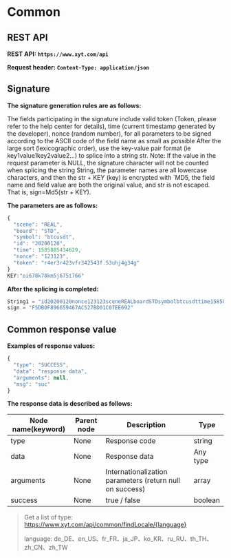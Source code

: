 #  Common

## REST API

**REST API: ` https://www.xyt.com/api `**

**Request header: ` Content-Type: application/json `**

## Signature

**The signature generation rules are as follows:**

The fields participating in the signature include valid token (Token, please refer to the help center for details), time (current timestamp generated by the developer), nonce (random number), for all parameters to be signed according to the ASCII code of the field name as small as possible After the large sort (lexicographic order), use the key-value pair format (ie key1value1key2value2...) to splice into a string str. Note: If the value in the request parameter is NULL, the signature character will not be counted when splicing the string String, the parameter names are all lowercase characters, and then the str + KEY (key) is encrypted with `MD5, the field name and field value are both the original value, and str is not escaped. That is, sign=Md5(str + KEY).

**The parameters are as follows:**

```js
{
  "scene": "REAL",
  "board": "STD",
  "symbol": "btcusdt",
  "id": "20200120",
  "time": 1585885434629,
  "nonce": "123123",
  "token": "r4er3r423vfr342543f.53uhj4g34g"
}
KEY:"oi678k78km5j675i766"
```

**After the splicing is completed:**

```js
String1 = "id20200120nonce123123sceneREALboardSTDsymbolbtcusdttime1585885434629tokenr4er3r423vfr342543f.53uhj4g34goi678k78km5j675i766"
sign = "F5DB0F896659467AC527BD01C07EE692"
```

## Common response value

**Examples of response values:**

```js
{
  "type": "SUCCESS",
  "data": "response data",
  "arguments": null,
  "msg": "suc"
}
```

**The response data is described as follows:**

Node name(keyword) | Parent node | Description | Type
-- | -- | -- | -- |
type | None | Response code | string
data | None | Response data | Any type
arguments | None | Internationalization parameters (return null on success) | array
success | None | true / false | boolean

> Get a list of type: https://www.xyt.com/api/common/findLocale/{language}
>
> language: de_DE、en_US、fr_FR、ja_JP、ko_KR、ru_RU、th_TH、zh_CN、zh_TW
